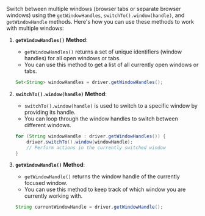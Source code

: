 Switch between multiple windows (browser tabs or separate browser windows) using the `getWindowHandles`, `switchTo().window(handle)`, and `getWindowHandle` methods. Here's how you can use these methods to work with multiple windows:

1. **`getWindowHandles()` Method**:

    - `getWindowHandles()` returns a set of unique identifiers (window handles) for all open windows or tabs.
    - You can use this method to get a list of all currently open windows or tabs.

   ```java
   Set<String> windowHandles = driver.getWindowHandles();
   ```

2. **`switchTo().window(handle)` Method**:

    - `switchTo().window(handle)` is used to switch to a specific window by providing its handle.
    - You can loop through the window handles to switch between different windows.

   ```java
   for (String windowHandle : driver.getWindowHandles()) {
       driver.switchTo().window(windowHandle);
       // Perform actions in the currently switched window
   }
   ```

3. **`getWindowHandle()` Method**:

    - `getWindowHandle()` returns the window handle of the currently focused window.
    - You can use this method to keep track of which window you are currently working with.

   ```java
   String currentWindowHandle = driver.getWindowHandle();
   ```
